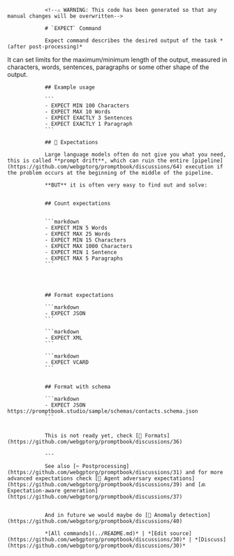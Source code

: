                 <!--⚠️ WARNING: This code has been generated so that any manual changes will be overwritten-->

                # `EXPECT` Command

                Expect command describes the desired output of the task *(after post-processing)*

It can set limits for the maximum/minimum length of the output, measured in characters, words, sentences, paragraphs or some other shape of the output.

                ## Example usage

                ```
                - EXPECT MIN 100 Characters
                - EXPECT MAX 10 Words
                - EXPECT EXACTLY 3 Sentences
                - EXPECT EXACTLY 1 Paragraph
                ```

                ## 🧪 Expectations

                Large language models often do not give you what you need, this is called **prompt drift**, which can ruin the entire [pipeline](https://github.com/webgptorg/promptbook/discussions/64) execution if the problem occurs at the beginning of the middle of the pipeline.

                **BUT** it is often very easy to find out and solve:


                ## Count expectations


                ```markdown
                - EXPECT MIN 5 Words
                - EXPECT MAX 25 Words
                - EXPECT MIN 15 Characters
                - EXPECT MAX 1000 Characters
                - EXPECT MIN 1 Sentence
                - EXPECT MAX 5 Paragraphs
                ```




                ## Format expectations

                ```markdown
                - EXPECT JSON
                ```

                ```markdown
                - EXPECT XML
                ```

                ```markdown
                - EXPECT VCARD
                ```


                ## Format with schema

                ```markdown
                - EXPECT JSON https://promptbook.studio/sample/schemas/contacts.schema.json
                ```


                This is not ready yet, check [📑 Formats](https://github.com/webgptorg/promptbook/discussions/36)

                ---

                See also [✂️ Postprocessing](https://github.com/webgptorg/promptbook/discussions/31) and for more advanced expectations check [👮 Agent adversary expectations](https://github.com/webgptorg/promptbook/discussions/39) and [🔙 Expectation-aware generation](https://github.com/webgptorg/promptbook/discussions/37)


                And in future we would maybe do [🔴 Anomaly detection](https://github.com/webgptorg/promptbook/discussions/40)

                *[All commands](../README.md)* | *[Edit source](https://github.com/webgptorg/promptbook/discussions/30)* | *[Discuss](https://github.com/webgptorg/promptbook/discussions/30)*
